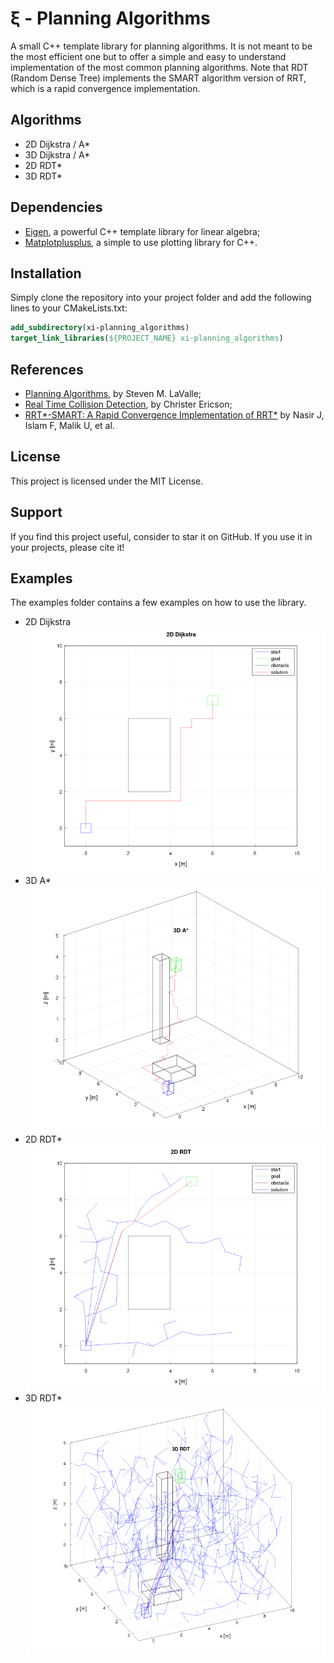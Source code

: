 # &xi; - Planning Algorithms

A small C++ template library for planning algorithms. It is not meant to be the most efficient one but to offer a simple and easy to understand implementation of the most common planning algorithms.
Note that RDT (Random Dense Tree) implements the SMART algorithm version of RRT, which is a rapid convergence implementation.

## Algorithms
- 2D Dijkstra / A*
- 3D Dijkstra / A*
- 2D RDT*
- 3D RDT*

## Dependencies
- [Eigen](https://eigen.tuxfamily.org/index.php?title=Main_Page), a powerful C++ template library for linear algebra;
- [Matplotplusplus](https://github.com/alandefreitas/matplotplusplus), a simple to use plotting library for C++.

## Installation
Simply clone the repository into your project folder and add the following lines to your CMakeLists.txt:
```cmake
add_subdirectory(xi-planning_algorithms)
target_link_libraries(${PROJECT_NAME} xi-planning_algorithms)
```

## References
- [Planning Algorithms](https://lavalle.pl/planning/), by Steven M. LaValle;
- [Real Time Collision Detection](https://realtimecollisiondetection.net), by Christer Ericson;
- [RRT*-SMART: A Rapid Convergence Implementation of RRT*](https://journals.sagepub.com/doi/10.5772/56718) by Nasir J, Islam F, Malik U, et al.

## License  
This project is licensed under the MIT License.

## Support
If you find this project useful, consider to star it on GitHub. If you use it in your projects, please cite it!


## Examples
The examples folder contains a few examples on how to use the library.

- 2D Dijkstra ![2D Dijkstra](./images/2d_dijkstra.png)
- 3D A* ![3D A*](./images/3d_astar.png)
- 2D RDT* ![2D RDT*](./images/2d_rdt.png)
- 3D RDT* ![3D RDT*](./images/3d_rdt.png)
